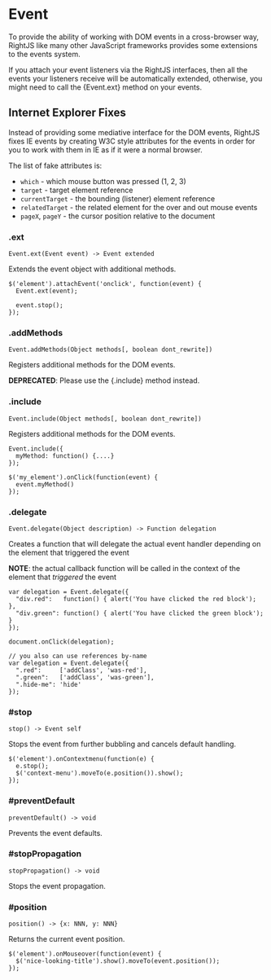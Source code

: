 # Event

To provide the ability of working with DOM events in a cross-browser way,
RightJS like many other JavaScript frameworks provides some extensions to the
events system.

If you attach your event listeners via the RightJS interfaces, then all the
events your listeners receive will be automatically extended, otherwise, you
might need to call the {Event.ext} method on your events.

## Internet Explorer Fixes

Instead of providing some mediative interface for the DOM events, RightJS fixes 
IE events by creating W3C style attributes for the events in order for you to
work with them in IE as if it were a normal browser.

The list of fake attributes is:

* `which` - which mouse button was pressed (1, 2, 3)
* `target` - target element reference
* `currentTarget` - the bounding (listener) element reference
* `relatedTarget` - the related element for the over and out mouse events
* `pageX`, `pageY` - the cursor position relative to the document
 
### .ext

    Event.ext(Event event) -> Event extended

Extends the event object with additional methods.
  
    $('element').attachEvent('onclick', function(event) {
      Event.ext(event);
      
      event.stop();
    });


### .addMethods

    Event.addMethods(Object methods[, boolean dont_rewrite])

Registers additional methods for the DOM events.

__DEPRECATED__: Please use the {.include} method instead.

    
### .include

    Event.include(Object methods[, boolean dont_rewrite])

Registers additional methods for the DOM events.

    Event.include({
      myMethod: function() {....}
    });

    $('my_element').onClick(function(event) {
      event.myMethod()
    });


### .delegate

    Event.delegate(Object description) -> Function delegation

Creates a function that will delegate the actual event handler
depending on the element that triggered the event

__NOTE__: the actual callback function will be called in the context
of the element that _triggered_ the event

    var delegation = Event.delegate({
      "div.red":   function() { alert('You have clicked the red block'); },
      "div.green": function() { alert('You have clicked the green block'); }
    });

    document.onClick(delegation);

    // you also can use references by-name
    var delegation = Event.delegate({
      ".red":     ['addClass', 'was-red'],
      ".green":   ['addClass', 'was-green'],
      ".hide-me": 'hide'
    });


### #stop

    stop() -> Event self

Stops the event from further bubbling and cancels default handling.

    $('element').onContextmenu(function(e) {
      e.stop();
      $('context-menu').moveTo(e.position()).show();
    });


### #preventDefault

    preventDefault() -> void

Prevents the event defaults.
  

### #stopPropagation

    stopPropagation() -> void

Stops the event propagation.


### #position

    position() -> {x: NNN, y: NNN}

Returns the current event position.

    $('element').onMouseover(function(event) {
      $('nice-looking-title').show().moveTo(event.position());
    });


